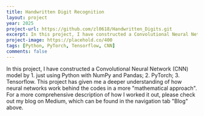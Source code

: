 ```yaml
---
title: Handwritten Digit Recognition
layout: project
year: 2025
project-url: https://github.com/zl0618/Handwritten_Digits.git
excerpt: In this project, I have constructed a Convolutional Neural Network (CNN) model by 1. just using Python with NumPy and Pandas; 2. PyTorch; 3. Tensorflow. This project has given me a deeper understanding of how neural networks work behind the codes in a more "mathematical approach". 
project-image: https://placehold.co/400
tags: [Python, PyTorch, Tensorflow, CNN]
comments: false
---
```

In this project, I have constructed a Convolutional Neural Network (CNN) model by 1. just using Python with NumPy and Pandas; 2. PyTorch; 3. Tensorflow. This project has given me a deeper understanding of how neural networks work behind the codes in a more "mathematical approach". For a more comprehensive description of how I worked it out, please check out my blog on Medium, which can be found in the navigation tab "Blog" above.  

